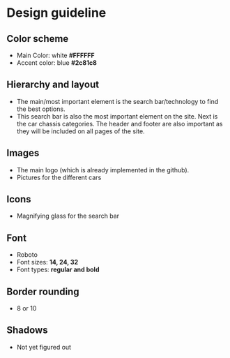 # Design guideline 

## Color scheme 
-  Main Color: white **#FFFFFF**
-  Accent color: blue **#2c81c8**

## Hierarchy and layout 
- The main/most important element is the search bar/technology to find the best options. 
- This search bar is also the most important element on the site. Next is the car chassis categories. The header and footer are    also important as they will be included on all pages of the site.   

## Images 
- The main logo (which is already implemented in the github).  
- Pictures for the different cars 

## Icons 
- Magnifying glass for the search bar 

## Font  
- Roboto  
- Font sizes: **14, 24, 32**
- Font types: **regular and bold**

## Border rounding 
- 8 or 10 

## Shadows 
- Not yet figured out 

 